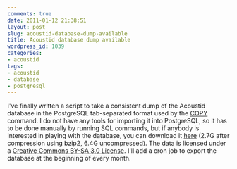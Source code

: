 ```yaml
---
comments: true
date: 2011-01-12 21:38:51
layout: post
slug: acoustid-database-dump-available
title: Acoustid database dump available
wordpress_id: 1039
categories:
- acoustid
tags:
- acoustid
- database
- postgresql
---
```


I've finally written a script to take a consistent dump of the Acoustid database in the PostgreSQL tab-separated format used by the [COPY](http://www.postgresql.org/docs/8.4/static/sql-copy.html) command. I do not have any tools for importing it into PostgreSQL, so it has to be done manually by running SQL commands, but if anybody is interested in playing with the database, you can download it [here](http://acoustid.org/data/) (2.7G after compression using bzip2, 6.4G uncompressed). The data is licensed under a [Creative Commons BY-SA 3.0 License](http://creativecommons.org/licenses/by-sa/3.0/). I'll add a cron job to export the database at the beginning of every month.
